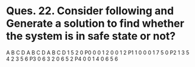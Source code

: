 # Ques. 22. Consider following and Generate a solution to find whether the system is in safe state or not?

A 	B 	C 	D 	A 	B 	C 	D 	A 	B 	C 	D 
1 	5 	2 	0 	P0 	0 	0 	1 	2 	0 	0 	1 	2 
P1 	1 	0 	0 	0 	1 	7 	5 	0 
P2 	1 	3 	5 	4 	2 	3 	5 	6 
P3 	0 	6 	3 	2 	0 	6 	5 	2 
P4 	0 	0 	1 	4 	0 	6 	5 	6 

